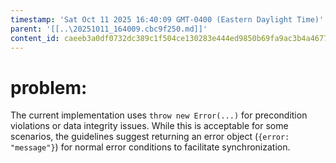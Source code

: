 ```yaml
---
timestamp: 'Sat Oct 11 2025 16:40:09 GMT-0400 (Eastern Daylight Time)'
parent: '[[..\20251011_164009.cbc9f250.md]]'
content_id: caeeb3a0df0732dc389c1f504ce130283e444ed9850b69fa9ac3b4a4677d0a0b
---
```


# problem:

The current implementation uses `throw new Error(...)` for precondition violations or data integrity issues. While this is acceptable for some scenarios, the guidelines suggest returning an error object (`{error: "message"}`) for normal error conditions to facilitate synchronization.
